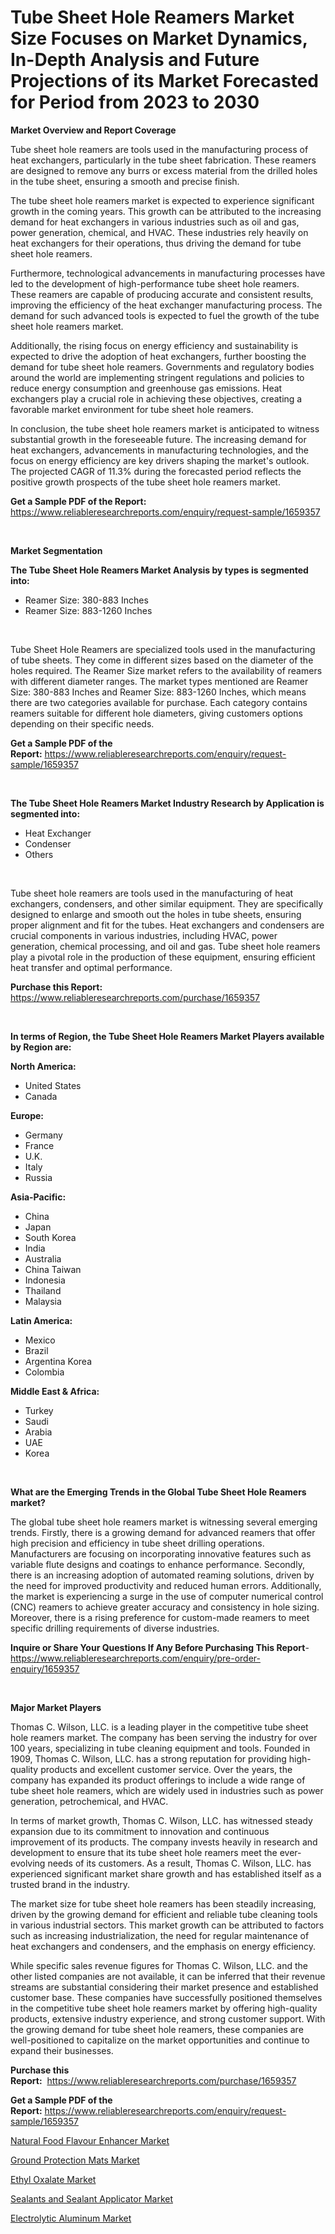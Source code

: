 <p><h1>Tube Sheet Hole Reamers Market Size Focuses on Market Dynamics, In-Depth Analysis and Future Projections of its Market Forecasted for Period from 2023 to 2030</h1></p><p><strong>Market Overview and Report Coverage</strong></p>
<p><p>Tube sheet hole reamers are tools used in the manufacturing process of heat exchangers, particularly in the tube sheet fabrication. These reamers are designed to remove any burrs or excess material from the drilled holes in the tube sheet, ensuring a smooth and precise finish.</p><p>The tube sheet hole reamers market is expected to experience significant growth in the coming years. This growth can be attributed to the increasing demand for heat exchangers in various industries such as oil and gas, power generation, chemical, and HVAC. These industries rely heavily on heat exchangers for their operations, thus driving the demand for tube sheet hole reamers.</p><p>Furthermore, technological advancements in manufacturing processes have led to the development of high-performance tube sheet hole reamers. These reamers are capable of producing accurate and consistent results, improving the efficiency of the heat exchanger manufacturing process. The demand for such advanced tools is expected to fuel the growth of the tube sheet hole reamers market.</p><p>Additionally, the rising focus on energy efficiency and sustainability is expected to drive the adoption of heat exchangers, further boosting the demand for tube sheet hole reamers. Governments and regulatory bodies around the world are implementing stringent regulations and policies to reduce energy consumption and greenhouse gas emissions. Heat exchangers play a crucial role in achieving these objectives, creating a favorable market environment for tube sheet hole reamers.</p><p>In conclusion, the tube sheet hole reamers market is anticipated to witness substantial growth in the foreseeable future. The increasing demand for heat exchangers, advancements in manufacturing technologies, and the focus on energy efficiency are key drivers shaping the market's outlook. The projected CAGR of 11.3% during the forecasted period reflects the positive growth prospects of the tube sheet hole reamers market.</p></p>
<p><strong>Get a Sample PDF of the Report:</strong> <a href="https://www.reliableresearchreports.com/enquiry/request-sample/1659357">https://www.reliableresearchreports.com/enquiry/request-sample/1659357</a></p>
<p>&nbsp;</p>
<p><strong>Market Segmentation</strong></p>
<p><strong>The Tube Sheet Hole Reamers Market Analysis by types is segmented into:</strong></p>
<p><ul><li>Reamer Size: 380-883 Inches</li><li>Reamer Size: 883-1260 Inches</li></ul></p>
<p>&nbsp;</p>
<p><p>Tube Sheet Hole Reamers are specialized tools used in the manufacturing of tube sheets. They come in different sizes based on the diameter of the holes required. The Reamer Size market refers to the availability of reamers with different diameter ranges. The market types mentioned are Reamer Size: 380-883 Inches and Reamer Size: 883-1260 Inches, which means there are two categories available for purchase. Each category contains reamers suitable for different hole diameters, giving customers options depending on their specific needs.</p></p>
<p><strong>Get a Sample PDF of the Report:</strong>&nbsp;<a href="https://www.reliableresearchreports.com/enquiry/request-sample/1659357">https://www.reliableresearchreports.com/enquiry/request-sample/1659357</a></p>
<p>&nbsp;</p>
<p><strong>The Tube Sheet Hole Reamers Market Industry Research by Application is segmented into:</strong></p>
<p><ul><li>Heat Exchanger</li><li>Condenser</li><li>Others</li></ul></p>
<p>&nbsp;</p>
<p><p>Tube sheet hole reamers are tools used in the manufacturing of heat exchangers, condensers, and other similar equipment. They are specifically designed to enlarge and smooth out the holes in tube sheets, ensuring proper alignment and fit for the tubes. Heat exchangers and condensers are crucial components in various industries, including HVAC, power generation, chemical processing, and oil and gas. Tube sheet hole reamers play a pivotal role in the production of these equipment, ensuring efficient heat transfer and optimal performance.</p></p>
<p><strong>Purchase this Report:</strong>&nbsp; <a href="https://www.reliableresearchreports.com/purchase/1659357">https://www.reliableresearchreports.com/purchase/1659357</a></p>
<p>&nbsp;</p>
<p><strong>In terms of Region, the Tube Sheet Hole Reamers Market Players available by Region are:</strong></p>
<p>
    <p> <strong> North America: </strong>
        <ul>
            <li>United States</li>
            <li>Canada</li>
        </ul>
        </p> 
    <p> <strong> Europe: </strong>
        <ul>
            <li>Germany</li>
            <li>France</li>
            <li>U.K.</li>
            <li>Italy</li>
            <li>Russia</li>
        </ul>
        </p> 
    <p> <strong> Asia-Pacific: </strong>
        <ul>
            <li>China</li>
            <li>Japan</li>
            <li>South Korea</li>
            <li>India</li>
            <li>Australia</li>
            <li>China Taiwan</li>
            <li>Indonesia</li>
            <li>Thailand</li>
            <li>Malaysia</li>
        </ul>
        </p> 
    <p> <strong> Latin America: </strong>
        <ul>
            <li>Mexico</li>
            <li>Brazil</li>
            <li>Argentina Korea</li>
            <li>Colombia</li>
        </ul>
        </p> 
    <p> <strong> Middle East & Africa: </strong>
        <ul>
            <li>Turkey</li>
            <li>Saudi</li>
            <li>Arabia</li>
            <li>UAE</li>
            <li>Korea</li>
        </ul>
    </p>
    </p>
<p>&nbsp;</p>
<p><strong>What are the Emerging Trends in the Global Tube Sheet Hole Reamers market?</strong></p>
<p><p>The global tube sheet hole reamers market is witnessing several emerging trends. Firstly, there is a growing demand for advanced reamers that offer high precision and efficiency in tube sheet drilling operations. Manufacturers are focusing on incorporating innovative features such as variable flute designs and coatings to enhance performance. Secondly, there is an increasing adoption of automated reaming solutions, driven by the need for improved productivity and reduced human errors. Additionally, the market is experiencing a surge in the use of computer numerical control (CNC) reamers to achieve greater accuracy and consistency in hole sizing. Moreover, there is a rising preference for custom-made reamers to meet specific drilling requirements of diverse industries.</p></p>
<p><strong>Inquire or Share Your Questions If Any Before Purchasing This Report</strong>- <a href="https://www.reliableresearchreports.com/enquiry/pre-order-enquiry/1659357">https://www.reliableresearchreports.com/enquiry/pre-order-enquiry/1659357</a></p>
<p>&nbsp;</p>
<p><strong>Major Market Players</strong></p>
<p><p>Thomas C. Wilson, LLC. is a leading player in the competitive tube sheet hole reamers market. The company has been serving the industry for over 100 years, specializing in tube cleaning equipment and tools. Founded in 1909, Thomas C. Wilson, LLC. has a strong reputation for providing high-quality products and excellent customer service. Over the years, the company has expanded its product offerings to include a wide range of tube sheet hole reamers, which are widely used in industries such as power generation, petrochemical, and HVAC.</p><p>In terms of market growth, Thomas C. Wilson, LLC. has witnessed steady expansion due to its commitment to innovation and continuous improvement of its products. The company invests heavily in research and development to ensure that its tube sheet hole reamers meet the ever-evolving needs of its customers. As a result, Thomas C. Wilson, LLC. has experienced significant market share growth and has established itself as a trusted brand in the industry.</p><p>The market size for tube sheet hole reamers has been steadily increasing, driven by the growing demand for efficient and reliable tube cleaning tools in various industrial sectors. This market growth can be attributed to factors such as increasing industrialization, the need for regular maintenance of heat exchangers and condensers, and the emphasis on energy efficiency.</p><p>While specific sales revenue figures for Thomas C. Wilson, LLC. and the other listed companies are not available, it can be inferred that their revenue streams are substantial considering their market presence and established customer base. These companies have successfully positioned themselves in the competitive tube sheet hole reamers market by offering high-quality products, extensive industry experience, and strong customer support. With the growing demand for tube sheet hole reamers, these companies are well-positioned to capitalize on the market opportunities and continue to expand their businesses.</p></p>
<p><strong>Purchase this Report:</strong>&nbsp;&nbsp;<a href="https://www.reliableresearchreports.com/purchase/1659357">https://www.reliableresearchreports.com/purchase/1659357</a></p>
<p></p>
<p><strong>Get a Sample PDF of the Report:</strong>&nbsp;<a href="https://www.reliableresearchreports.com/enquiry/request-sample/1659357">https://www.reliableresearchreports.com/enquiry/request-sample/1659357</a></p>
<p><p><a href="https://www.linkedin.com/pulse/natural-food-flavour-enhancer-market-size-share-amp/">Natural Food Flavour Enhancer Market</a></p><p><a href="https://medium.com/@chiragreportprime1/ground-protection-mats-market-size-growth-forecast-2023-2030-aadcc61978bd">Ground Protection Mats Market</a></p><p><a href="https://www.linkedin.com/pulse/ethyl-oxalate-market-size-share-amp-trends-analysis-report/">Ethyl Oxalate Market</a></p><p><a href="https://www.linkedin.com/pulse/decoding-sealants-sealant-applicator-market-deep-dive-latest/">Sealants and Sealant Applicator Market</a></p><p><a href="https://medium.com/@chiragreportprime2/electrolytic-aluminum-market-size-growth-forecast-2023-2030-8e6082f5b458">Electrolytic Aluminum Market</a></p></p>